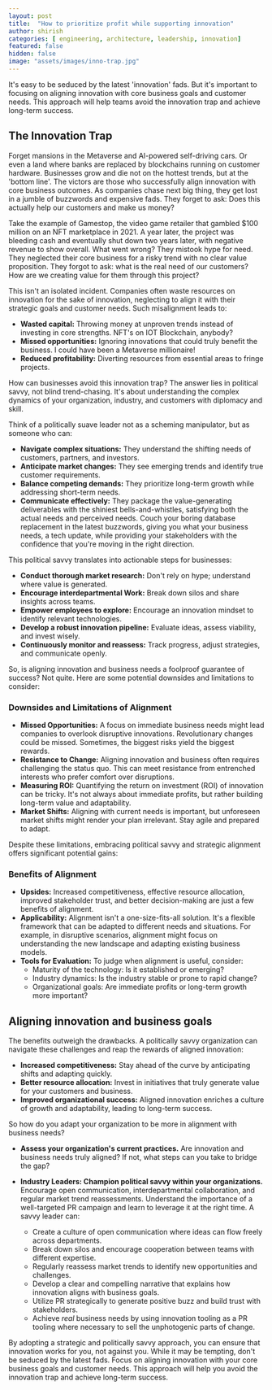 ```yaml
---
layout: post
title:  "How to prioritize profit while supporting innovation"
author: shirish
categories: [ engineering, architecture, leadership, innovation]
featured: false
hidden: false
image: "assets/images/inno-trap.jpg"
---
```


It's easy to be seduced by the latest 'innovation' fads. But it's important to focusing on aligning innovation with core business goals and customer needs. This approach will help teams avoid the innovation trap and achieve long-term success.

## The Innovation Trap

Forget mansions in the Metaverse and AI-powered self-driving cars. Or even a land where banks are replaced by blockchains running on customer hardware. Businesses grow and die not on the hottest trends, but at the 'bottom line'. The victors are those who successfully align innovation with core business outcomes. As companies chase next big thing, they get lost in a jumble of buzzwords and expensive fads. They forget to ask: Does this actually help our customers and make us money?

Take the example of Gamestop, the video game retailer that gambled $100 million on an NFT marketplace in 2021. A year later, the project was bleeding cash and eventually shut down two years later, with negative revenue to show overall. What went wrong? They mistook hype for need. They neglected their core business for a risky trend with no clear value proposition. They forgot to ask: what is the real need of our customers? How are we creating value for them through this project?

This isn't an isolated incident. Companies often waste resources on innovation for the sake of innovation, neglecting to align it with their strategic goals and customer needs. Such misalignment leads to:

* **Wasted capital:** Throwing money at unproven trends instead of investing in core strengths. NFT's on IOT Blockchain, anybody?
* **Missed opportunities:** Ignoring innovations that could truly benefit the business. I could have been a Metaverse millionaire!
* **Reduced profitability:** Diverting resources from essential areas to fringe projects.

How can businesses avoid this innovation trap? The answer lies in political savvy, not blind trend-chasing. It's about understanding the complex dynamics of your organization, industry, and customers with diplomacy and skill.

Think of a politically suave leader not as a scheming manipulator, but as someone who can:

* **Navigate complex situations:** They understand the shifting needs of customers, partners, and investors.
* **Anticipate market changes:** They see emerging trends and identify true customer requirements.
* **Balance competing demands:** They prioritize long-term growth while addressing short-term needs.
* **Communicate effectively:** They package the value-generating deliverables with the shiniest bells-and-whistles, satisfying both the actual needs and perceived needs. Couch your boring database replacement in the latest buzzwords, giving you what your business needs, a tech update, while providing your stakeholders with the confidence that you're moving in the right direction.

This political savvy translates into actionable steps for businesses:

* **Conduct thorough market research:** Don't rely on hype; understand where value is generated.
* **Encourage interdepartmental Work:** Break down silos and share insights across teams.
* **Empower employees to explore:** Encourage an innovation mindset to identify relevant technologies.
* **Develop a robust innovation pipeline:** Evaluate ideas, assess viability, and invest wisely.
* **Continuously monitor and reassess:** Track progress, adjust strategies, and communicate openly.

So, is aligning innovation and business needs a foolproof guarantee of success? Not quite. Here are some potential downsides and limitations to consider:

### Downsides and Limitations of Alignment

* **Missed Opportunities:** A focus on immediate business needs might lead companies to overlook disruptive innovations. Revolutionary changes could be missed. Sometimes, the biggest risks yield the biggest rewards.
* **Resistance to Change:** Aligning innovation and business often requires challenging the status quo. This can meet resistance from entrenched interests who prefer comfort over disruptions.
* **Measuring ROI:** Quantifying the return on investment (ROI) of innovation can be tricky. It's not always about immediate profits, but rather building long-term value and adaptability.
* **Market Shifts:** Aligning with current needs is important, but unforeseen market shifts might render your plan irrelevant. Stay agile and prepared to adapt.

Despite these limitations, embracing political savvy and strategic alignment offers significant potential gains:

### Benefits of Alignment

* **Upsides:** Increased competitiveness, effective resource allocation, improved stakeholder trust, and better decision-making are just a few benefits of alignment.
* **Applicability:** Alignment isn't a one-size-fits-all solution. It's a flexible framework that can be adapted to different needs and situations. For example, in disruptive scenarios, alignment might focus on understanding the new landscape and adapting existing business models.
* **Tools for Evaluation:** To judge when alignment is useful, consider:
    * Maturity of the technology: Is it established or emerging?
    * Industry dynamics: Is the industry stable or prone to rapid change?
    * Organizational goals: Are immediate profits or long-term growth more important?

## Aligning innovation and business goals

The benefits outweigh the drawbacks. A politically savvy organization can navigate these challenges and reap the rewards of aligned innovation:

* **Increased competitiveness:** Stay ahead of the curve by anticipating shifts and adapting quickly.
* **Better resource allocation:** Invest in initiatives that truly generate value for your customers and business.
* **Improved organizational success:** Aligned innovation enriches a culture of growth and adaptability, leading to long-term success.

So how do you adapt your organization to be more in alignment with business needs?

* **Assess your organization's current practices.** Are innovation and business needs truly aligned? If not, what steps can you take to bridge the gap?

* **Industry Leaders: Champion political savvy within your organizations.** Encourage open communication, interdepartmental collaboration, and regular market trend reassessments. Understand the importance of a well-targeted PR campaign and learn to leverage it at the right time.  A savvy leader can:
    * Create a culture of open communication where ideas can flow freely across departments.
    * Break down silos and encourage cooperation between teams with different expertise.
    * Regularly reassess market trends to identify new opportunities and challenges.
    * Develop a clear and compelling narrative that explains how innovation aligns with business goals.
    * Utilize PR strategically to generate positive buzz and build trust with stakeholders.
    * Achieve *real* business needs by using innovation tooling as a PR tooling where necessary to sell the unphotogenic parts of change.

By adopting a strategic and politically savvy approach, you can ensure that innovation works for you, not against you. While it may be tempting, don't be seduced by the latest fads. Focus on aligning innovation with your core business goals and customer needs. This approach will help you avoid the innovation trap and achieve long-term success.